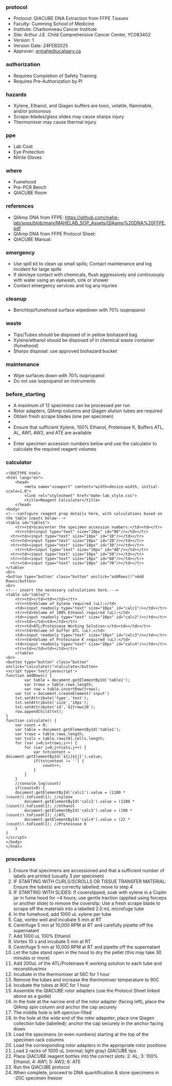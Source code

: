 
### protocol
- Protocol: QIACUBE DNA Extraction from FFPE Tissues
- Faculty: Cumming School of Medicine
- Institute: Charbonneau Cancer Institute
- Site: Arthur J.E. Child Comprehensive Cancer Center, YC083402
- Version: 1
- Version Date: 24FEB2025
- Approver: ermahe@ucalgary.ca

### authorization
- Requires Completion of Safety Training
- Requires Pre-Authorization by PI

### hazards
- Xylene, Ethanol, and Qiagen buffers are toxic, volatile, flammable, and/or poisonous
- Scrape-blades/glass slides may cause sharps injury
- Thermomixer may cause thermal injury

### ppe
- Lab Coat
- Eye Protection
- Nitrile Gloves

### where
- Fumehood
- Pre-PCR Bench
- QIACUBE Room

### references
- QIAmp DNA from FFPE: https://github.com/mahe-lab/sops/blob/main/MAHELAB_SOP_Assets/QIAamp%20DNA%20FFPE.pdf
- QIAmp DNA from FFPE Protocol Sheet:
- QIACUBE Manual:  

### emergency
- Use spill kit to clean up small spills; Contact maintenance and log incident for large spills
- If skin/eye contact with chemicals, flush aggressively and continuously with water using an eyewash, sink or shower
- Contact emergency services and log any injuries

### cleanup
- Benchtop/fumehood surface wipedown with 70% isopropanol

### waste
- Tips/Tubes should be disposed of in yellow biohazard bag
- Xylene/ethanol should be disposed of in chemical waste container (fumehood)
- Sharps disposal: use approved biohazard bucket

### maintenance
- Wipe surfaces down with 70% isopropanol
- Do not use isopropanol on instruments

### before_starting
- A maximum of 12 specimens can be processed per run
- Rotor adapters, QIAmp columns and Qiagen elution tubes are required
- Obtain fresh scrape blades (one per specimen)
- 
- Ensure that sufficient Xylene, 100% Ethanol, Proteinase K, Buffers ATL, AL, AW1, AW2, and ATE are available
- 
- Enter specimen accession numbers below and use the calculator to calculate the required reagent volumes 

### calculator
~~~~
<!DOCTYPE html>
<html lang="en">
	<head>
		<meta name="viewport" content="width=device-width, initial-scale=1.0">
		<link rel="stylesheet" href="mahe-lab_style.css">
		<title>Reagent Calculator</title>
	</head>
<body>
<!---configure reagent prep details here, with calculations based on the table inputs below--->
<table id="table1">
	<tr><td>Scan/enter the specimen accession numbers:</td><td></tr>
	<tr><td><input type="text" size="10px" id="00"/></td></tr>
  <tr><td><input type="text" size="10px" id="10"/></td></tr>
  <tr><td><input type="text" size="10px" id="20"/></td></tr>
  <tr><td><input type="text" size="10px" id="30"/></td></tr>
	<tr><td><input type="text" size="10px" id="40"/></td></tr>
  <tr><td><input type="text" size="10px" id="50"/></td></tr>
  <tr><td><input type="text" size="10px" id="60"/></td></tr>
  <tr><td><input type="text" size="10px" id="70"/></td></tr>
</table>
<br>
<button type="button" class="button" onclick="addRows()">Add Rows</button>
<br>
<!--- insert the necessary calculations here.--->
<table id="table2">
	<tr><td></td><td></td></tr>
	<tr><td>Volume of Xylene required (uL):</td>
	<td><input readonly type="text" size="10px" id="calc1"/></td></tr>
	<tr><td>Volume of 100% Ethanol required (uL):</td>
	<td><input readonly type="text" size="10px" id="calc2"/></td></tr>
	<tr><td></td><td></td></tr>
	<tr><td>ATL/Proteinase Working Solution:</td><td></td></tr>
	<tr><td>Volume of buffer ATL (uL):</td>
	<td><input readonly type="text" size="10px" id="calc3"/></td></tr>
	<tr><td>Volume of Proteinase K required (uL):</td>
	<td><input readonly type="text" size="10px" id="calc4"/></td></tr>
	<tr><td></td><td></td></tr>
	</table>
<br>
<button type="button" class="button" onclick="calculate()">Calculate</button>
<script type='text/javascript'>
function addRows() {
    	var table = document.getElementById('table1');
    	var trows = table.rows.length;
    	var row = table.insertRow(trows);
	var txt = document.createElement('input')
	txt.setAttribute('type','text');
	txt.setAttribute('size','10px');
	txt.setAttribute('id',`${trows}0`);
	row.appendChild(txt);
}	
function calculate() {
    var count = 0;
    var table = document.getElementById('table1');
    var trows = table.rows.length;
    var tcols = table.rows[0].cells.length;
    for (var i=0;i<trows;i++) {
        for (var j=0;j<tcols;j++) {
            var txtcontent = document.getElementById(`${i}${j}`).value;
            if(txtcontent != '') {
                count++;
            }
        }
    }
    //console.log(count)
    if(count>0) {
	document.getElementById('calc1').value = (1100 * (count)).toFixed(1); //xylene
        document.getElementById('calc2').value = (1100 * (count)).toFixed(1); //ethanol
        document.getElementById('calc3').value = (198 * (count)).toFixed(1); //ATL
        document.getElementById('calc4').value = (22 * (count)).toFixed(1); //Proteinase K
    }
}
</script>
</body>
</html>
~~~~

### procedures
1. Ensure that specimens are accessioned and that a sufficient number of labels are printed (usually 3 per specimen)
2. IF STARTING WITH CURLS/SCROLLS OR TISSUE TRANSFER MATERIAL: Ensure the tube(s) are correctly labelled; move to step 4
3. IF STARTING WITH SLIDES: If coverslipped, soak with xylene in a Coplin jar in fume hood for ~4 hours; use gentle traction (applied using forceps or another slide) to remove the coverslip; Use a fresh scrape blade to scrape off the materials into a labelled 2.0 mL microfuge tube
4. In the fumehood, add 1000 uL xylene per tube
5. Cap, vortex well and incubate 5 min at RT
6. Centrifuge 5 min at 10,000 RPM at RT and carefully pipette off the supernatant
7. Add 1000 uL 100% Ethanol
8. Vortex 10 s and incubate 5 min at RT
9. Centrifuge 5 min at 10,000 RPM at RT and pipette off the supernatant
10. Let the tube stand open in the hood to dry the pellet (this may take 30 minutes or more)
11. Add 200uL of the ATL/Proteinase K working solution to each tube and reconstitue/mix
12. Incubate in the thermomixer at 56C for 1 hour
13. Remove the tubes and increase the thermomixer temperature to 90C
14. Incubate the tubes at 90C for 1 hour
15. Assemble the QIACUBE rotor adapters (use the Protocol Sheet linked above as a guide)
16. In the hole at the narrow end of the rotor adapter (facing left), place the QIAmp spin column and anchor the cap securely
17. The middle hole is left open/un-filled
18. In the hole at the wide end of the rotor adapeter, place one Qiagen collection tube (labelled); anchor the cap securely in the anchor facing down
19. Load the specimens (in even numbers) starting at the top of the specimen rack columns
20. Load the corresponding rotor adapters in the appropriate rotor positions
21. Load 2 racks of 1000 uL (normal; light gray) QIACUBE tips
22. Place QIACUBE reagent bottles into the correct slots: 2: AL; 3: 100% Ethanol; 4: AW1; 5: AW2; 6: ATE
23. Run the QIACUBE protocol
24. When complete, proceed to DNA quantification & store specimens in -20C specimen freezer
